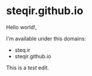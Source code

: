 # steqir.github.io

Hello world!,

I'm available under this domains:
- steq.ir
- steqir.github.io

This is a *test* edit.
